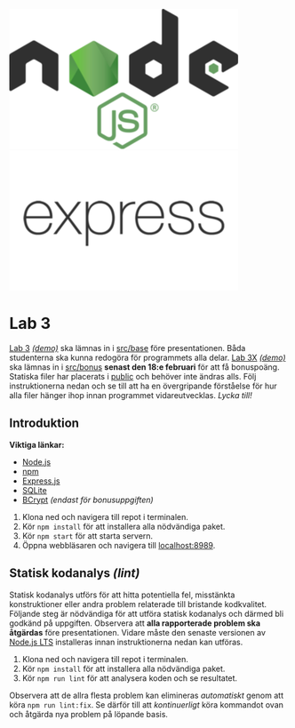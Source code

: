 ![Node.js ><](./node.js.png)
![Express.js ><](./express.js.png)

# Lab 3

[Lab 3](https://kth.instructure.com/courses/31494/assignments/187820/) [_(demo)_](https://authentication-base.herokuapp.com/) ska lämnas in i [src/base](./src/base/) före presentationen. Båda studenterna ska kunna redogöra för programmets alla delar. [Lab 3X](https://kth.instructure.com/courses/31494/assignments/187820) [_(demo)_](https://authentication-bonus.herokuapp.com/) ska lämnas in i [src/bonus](./src/bonus/) **senast den 18:e februari** för att få bonuspoäng. Statiska filer har placerats i [public](./public/) och behöver inte ändras alls. Följ instruktionerna nedan och se till att ha en övergripande förståelse för hur alla filer hänger ihop innan programmet vidareutvecklas. _Lycka till!_

## Introduktion

**Viktiga länkar:**

- [Node.js](https://nodejs.org/)
- [npm](https://www.npmjs.com/)
- [Express.js](https://expressjs.com/)
- [SQLite](https://www.npmjs.com/package/sqlite/)
- [BCrypt](https://www.npmjs.com/package/bcrypt/) _(endast för bonusuppgiften)_

1. Klona ned och navigera till repot i terminalen.
2. Kör `npm install` för att installera alla nödvändiga paket.
3. Kör `npm start` för att starta servern.
4. Öppna webbläsaren och navigera till [localhost:8989](http://localhost:8989/).

## Statisk kodanalys _(lint)_

Statisk kodanalys utförs för att hitta potentiella fel, misstänkta konstruktioner eller andra problem relaterade till bristande kodkvalitet. Följande steg är nödvändiga för att utföra statisk kodanalys och därmed bli godkänd på uppgiften. Observera att **alla rapporterade problem ska åtgärdas** före presentationen. Vidare måste den senaste versionen av [Node.js LTS](https://nodejs.org/) installeras innan instruktionerna nedan kan utföras.

1. Klona ned och navigera till repot i terminalen.
2. Kör `npm install` för att installera alla nödvändiga paket.
3. Kör `npm run lint` för att analysera koden och se resultatet.

Observera att de allra flesta problem kan elimineras _automatiskt_ genom att köra `npm run lint:fix`. Se därför till att _kontinuerligt_ köra kommandot ovan och åtgärda nya problem på löpande basis.
